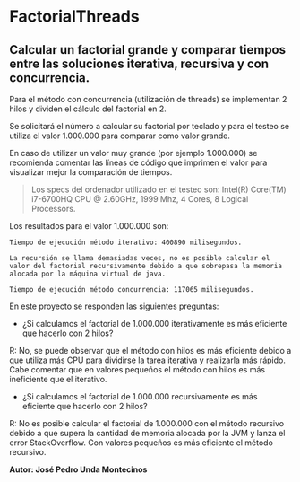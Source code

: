 # FactorialThreads
## Calcular un factorial grande y comparar tiempos entre las soluciones iterativa, recursiva y con concurrencia.

Para el método con concurrencia (utilización de threads) se implementan 2 hilos y dividen el cálculo del factorial en 2.

Se solicitará el número a calcular su factorial por teclado y para el testeo se utiliza el valor 1.000.000 para comparar como valor grande.

En caso de utilizar un valor muy grande (por ejemplo 1.000.000) se recomienda comentar las líneas de código que imprimen el valor para visualizar mejor la comparación de tiempos.

> Los specs del ordenador utilizado en el testeo son: Intel(R) Core(TM) i7-6700HQ CPU @ 2.60GHz, 1999 Mhz, 4 Cores, 8 Logical Processors.

Los resultados para el valor 1.000.000 son:

```
Tiempo de ejecución método iterativo: 400890 milisegundos.

La recursión se llama demasiadas veces, no es posible calcular el valor del factorial recursivamente debido a que sobrepasa la memoria alocada por la máquina virtual de java.

Tiempo de ejecución método concurrencia: 117065 milisegundos.
```


En este proyecto se responden las siguientes preguntas:

- ¿Si calculamos el factorial de 1.000.000 iterativamente es más eficiente que hacerlo con 2 hilos?

R: No, se puede observar que el método con hilos es más eficiente debido a que utiliza más CPU para dividirse la tarea iterativa y realizarla más rápido.
Cabe comentar que en valores pequeños el método con hilos es más ineficiente que el iterativo.

- ¿Si calculamos el factorial de 1.000.000 recursivamente es más eficiente que hacerlo con 2 hilos?

R: No es posible calcular el factorial de 1.000.000 con el método recursivo debido a que supera la cantidad de memoria alocada por la JVM y lanza el error StackOverflow.
Con valores pequeños es más eficiente el método recursivo.


**Autor: José Pedro Unda Montecinos** 